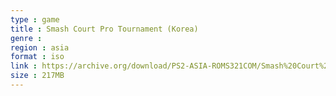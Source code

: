 ```yaml
---
type : game
title : Smash Court Pro Tournament (Korea)
genre : 
region : asia
format : iso
link : https://archive.org/download/PS2-ASIA-ROMS321COM/Smash%20Court%20Pro%20Tournament%20%28Korea%29.7z
size : 217MB
---
```


